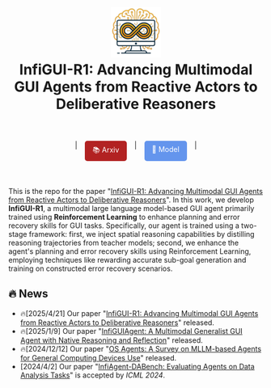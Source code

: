<h1 align="center">
<img src="images/InfiGUI-R1_logo.png" width="100" alt="ToRA" />
<br>
InfiGUI-R1: Advancing Multimodal GUI Agents from Reactive Actors to Deliberative Reasoners
</h1>

<br>
<div align="center" style="margin: 20px 0; display: flex; justify-content: center; gap: 15px;"> | 
<!--     <a href="https://b7277.github.io/InfiGUIAgent.github.io/" style="padding: 8px 15px; background-color: #2F4F4F; color: white; border-radius: 5px; text-decoration: none; transition: all 0.3s;">🏠 Homepage</a> |  -->
    <a href="https://arxiv.org/abs/2504.14239" style="padding: 8px 15px; background-color: #B22222; color: white; border-radius: 5px; text-decoration: none; transition: all 0.3s;">📚 Arxiv</a> | 
<!--     <a href="https://huggingface.co/papers/2501.04575" style="padding: 8px 15px; background-color: #FFD700; color: black; border-radius: 5px; text-decoration: none; transition: all 0.3s;">🤗 Paper</a> |  -->
    <a href="https://huggingface.co/Reallm-Labs/InfiGUI-R1-3B" style="padding: 8px 15px; background-color: #6495ED; color: white; border-radius: 5px; text-decoration: none; transition: all 0.3s;">🤗 Model</a> | 
</div>
<br>

This is the repo for the paper "[InfiGUI-R1: Advancing Multimodal GUI Agents from Reactive Actors to Deliberative Reasoners](https://huggingface.co/papers/xxx)". In this work, we develop **InfiGUI-R1**, a multimodal large language model-based GUI agent primarily trained using **Reinforcement Learning** to enhance planning and error recovery skills for GUI tasks. Specifically, our agent is trained using a two-stage framework: first, we inject spatial reasoning capabilities by distilling reasoning trajectories from teacher models; second, we enhance the agent's planning and error recovery skills using Reinforcement Learning, employing techniques like rewarding accurate sub-goal generation and training on constructed error recovery scenarios.

## 🔥  News
- 🔥[2025/4/21] Our paper "[InfiGUI-R1: Advancing Multimodal GUI Agents from Reactive Actors to Deliberative Reasoners](https://arxiv.org/abs/2504.14239)" released.
- 🔥[2025/1/9] Our paper "[InfiGUIAgent: A Multimodal Generalist GUI Agent with Native Reasoning and Reflection](https://arxiv.org/abs/2501.04575)" released.
- 🔥[2024/12/12] Our paper "[OS Agents: A Survey on MLLM-based Agents for General Computing Devices Use](https://os-agent-survey.github.io/)" released.
- [2024/4/2] Our paper "[InfiAgent-DABench: Evaluating Agents on Data Analysis Tasks](https://infiagent.github.io/)" is accepted by *ICML 2024*.
